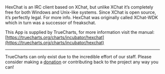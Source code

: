 HexChat is an IRC client based on XChat, but unlike XChat it’s completely free for both Windows and Unix-like systems. Since XChat is open source, it’s perfectly legal. For more info. HexChat was originally called XChat-WDK which in turn was a successor of freakschat.

This App is supplied by TrueCharts, for more information visit the manual: [https://truecharts.org/charts/incubator/hexchat](https://truecharts.org/charts/incubator/hexchat)

---

TrueCharts can only exist due to the incredible effort of our staff.
Please consider making a [donation](https://truecharts.org/about/sponsor) or contributing back to the project any way you can!
